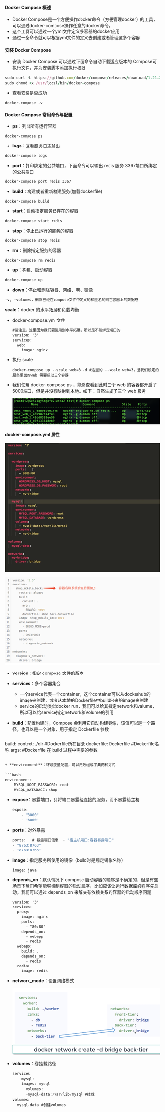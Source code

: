 #### Docker Compose 概述

- Docker Compose是一个方便操作docker命令（方便管理docker）的工具，可以通过docker-compose操作任意的docker命令。
- 这个工具可以通过一个yml文件定义多容器的docker应用
- 通过一条命令就可以根据yml文件的定义去创建或者管理这多个容器

#### 安装 Docker Compose

- 安装 Docker Compose 可以通过下面命令自动下载适应版本的 Compose可执行文件，并为安装脚本添加执行权限

```ruby
sudo curl -L https://github.com/docker/compose/releases/download/1.21.2/docker-compose-$(uname -s)-$(uname -m) -o /usr/local/bin/docker-compose
sudo chmod +x /usr/local/bin/docker-compose
```

- 查看安装是否成功

```undefined
docker-compose -v
```

#### Docker Compose 常用命令与配置

- **ps**：列出所有运行容器

```undefined
docker-compose ps
```

- **logs**：查看服务日志输出

```undefined
docker-compose logs
```

- **port**：打印绑定的公共端口，下面命令可以输出 redis 服务 3367端口所绑定的公共端口

```undefined
docker-compose port redis 3367
```

- **build**：构建或者重新构建服务(加载dockerfile)

```undefined
docker-compose build
```

- **start**：启动指定服务已存在的容器

```undefined
docker-compose start redis 
```

- **stop**：停止已运行的服务的容器

```undefined
docker-compose stop redis 
```

- **rm**：删除指定服务的容器

```undefined
docker-compose rm redis 
```

- **up**：构建、启动容器

```undefined
docker-compose up
```

+ **down**：停止和删除容器、网络、卷、镜像

```
-v, –volumes，删除已经在compose文件中定义的和匿名的附在容器上的数据卷
```

**scale**：docker 的水平拓展和负载均衡 

+ docker-compose.yml 文件

  ```
  #请注意，这里因为我们要使用到水平拓展，所以是不能绑定端口的
  version: '3'
  services:
    web:
      image: nginx
  ```

+ 执行 scale 

  ```
  docker-compose up --scale web=3 -d #这里的 --scale web=3，是我们设定的服务里面的web 需要启动三个容器 
  ```

+ 我们使用 docker-compose ps ，能够查看到此时三个 web 的容器都开启了5000端口，但是并没有映射到本地。如下：自然生成了三个 web 服务

  ![scale](./images/scale.png)



#### docker-compose.yml 属性

![d5b29f002e8e45b2aae71f94333697c](./images/d5b29f002e8e45b2aae71f94333697c.png)

![image-20200913154003883](./images/image-20200913154003883.png)

+ **version**：指定 compose 文件的版本

+ **services**：多个容器集合

  + 一个service代表一个container，这个container可以从dockerhub的image来创建，或者从本地的Dockerfile中build出来的image来创建
  + service的启动类似docker run，我们可以给其指定network和valume，所以可以给service指定network和Volume的引用

+ **build**：配置构建时，Compose 会利用它自动构建镜像，该值可以是一个路径，也可以是一个对象，用于指定 Dockerfile 参数

  ```undefined
build:
      context: ./dir #Dockerfile所在目录
      dockerfile: Dockerfile #Dockerfile名称
      args: #Dockerfile 在 build 过程中需要的参数
  ```

+ **environment**：环境变量配置，可以用数组或字典两种方式

  ```bash
  environment:
      MYSQL_ROOT_PASSWORD: root
      MYSQL_DATABASE：shop
  ```

- **expose**：暴露端口，只将端口暴露给连接的服务，而不暴露给主机

  ```bash
  expose:
      - "3000"
      - "8000"
  ```

+ **ports**：对外暴露

  ```objectivec
  ports:   # 暴露端口信息  - "宿主机端口:容器暴露端口"
  - "8763:8763"
  - "8763:8763"
  ```

+ **image**：指定服务所使用的镜像（build时是规定镜像名称）

  ```undefined
  image: java
  ```

+ **depends_on**：默认情况下 compose 启动容器的顺序是不确定的，但是有些场景下我们希望能够控制容器的启动顺序，比如应该让运行数据库的程序先启动。我们可以通过 depends_on 来解决有依赖关系的容器的启动顺序问题

  ```
  version: '3'
  services:
    proxy:
      image: nginx
      ports:
        - "80:80"
      depends_on:
        - webapp
        - redis
    webapp:
      build: .
      depends_on:
        - redis
    redis:
      image: redis
  ```

  

+ **network_mode**：设置网络模式

  ![037c25d05d25b44d50f3400d7a2eae6](./images/037c25d05d25b44d50f3400d7a2eae6.png)

+ **volumes**：卷挂载路径

  ```csharp
  services
      mysql:
  	  images: mysql
        volumes:
  		-mysql-data:/var/lib/mysql #挂载
  volumes:
  	mysql-data #创建volumes
  ```

